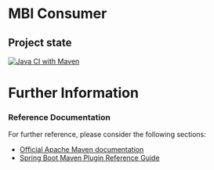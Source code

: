 # MBI Consumer




## Project state

[![Java CI with Maven](https://github.com/brandmaker/MBI-Consumer/actions/workflows/maven.yml/badge.svg)](https://github.com/brandmaker/MBI-Consumer/actions/workflows/maven.yml)

# Further Information

### Reference Documentation
For further reference, please consider the following sections:

* [Official Apache Maven documentation](https://maven.apache.org/guides/index.html)
* [Spring Boot Maven Plugin Reference Guide](https://docs.spring.io/spring-boot/docs/2.3.0.M3/maven-plugin/html/)
